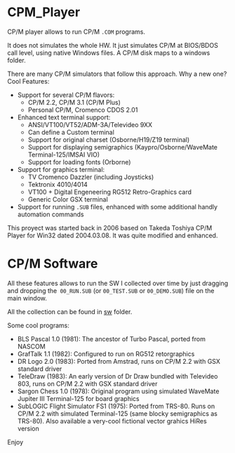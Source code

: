# CPM_Player

CP/M player allows to run CP/M `.COM` programs. 

It does not simulates the whole HW. It just simulates CP/M at BIOS/BDOS call level, using native Windows files. A CP/M disk maps to a windows folder.

There are many CP/M simulators that follow this approach. Why a new one?
Cool Features:
* Support for several CP/M flavors: 
  * CP/M 2.2, CP/M 3.1 (CP/M Plus)
  * Personal CP/M, Cromenco CDOS 2.01
* Enhanced text terminal support: 
  * ANSI/VT100/VT52/ADM-3A/Televideo 9XX
  * Can define a Custom terminal 
  * Support for original charset (Osborne/H19/Z19 terminal)
  * Support for displaying semigraphics (Kaypro/Osborne/WaveMate Terminal-125/IMSAI VIO)
  * Support for loading fonts (Orborne)
* Support for graphics terminal: 
  * TV Cromenco Dazzler (including Joysticks)
  * Tektronix 4010/4014
  * VT100 + Digital Engeneering RG512 Retro-Graphics card 
  * Generic Color GSX terminal
* Support for running `.SUB` files, enhanced with some additional handly automation commands

This proyect was started back in 2006 based on Takeda Toshiya CP/M Player for Win32 dated 2004.03.08. It was quite modified and enhanced.

# CP/M Software

All these features allows to run the SW I collected over time by just dragging and dropping the` 00_RUN.SUB` (or `00_TEST.SUB` or `00_DEMO.SUB`) file on the main window.

All the collection can be found in [sw](https://github.com/rsanchovilla/CPM_Player/blob/master/sw) folder.

Some cool programs:

* BLS Pascal 1.0 (1981): The ancestor of Turbo Pascal, ported from NASCOM
* GrafTalk 1.1 (1982): Configured to run on RG512 retorgraphics
* DR Logo 2.0 (1983): Ported from Amstrad, runs on CP/M 2.2 with GSX standard driver
* TeleDraw (1983): An early version of Dr Draw bundled with Televideo 803, runs on CP/M 2.2 with GSX standard driver
* Sargon Chess 1.0 (1978): Original program using simulated WaveMate Jupiter III Terminal-125 for board graphics
* SubLOGIC Flight Simulator FS1 (1975): Ported from TRS-80. Runs on CP/M 2.2 with simulated Terminal-125 (same blocky semigraphics as TRS-80). Also available a very-cool fictional vector grahics HiRes version

Enjoy
